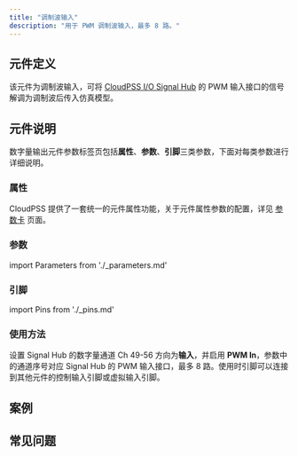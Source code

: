 ```yaml
---
title: "调制波输入"
description: "用于 PWM 调制波输入，最多 8 路。"
---
```


## 元件定义

该元件为调制波输入，可将 [CloudPSS I/O Signal Hub](../../../../../hardware/10-desktop-type/20-cloudpss-io-signal-hub/index.md) 的 PWM 输入接口的信号解调为调制波后传入仿真模型。

## 元件说明

数字量输出元件参数标签页包括**属性**、**参数**、**引脚**三类参数，下面对每类参数进行详细说明。

### 属性

CloudPSS 提供了一套统一的元件属性功能，关于元件属性参数的配置，详见 [参数卡](docs/documents/software/10-xstudio/20-simstudio/40-workbench/20-function-zone/30-design-tab/30-param-panel/index.md) 页面。

### 参数

import Parameters from './_parameters.md'

<Parameters/>

### 引脚

import Pins from './_pins.md'

<Pins/>

### 使用方法

设置 Signal Hub 的数字量通道 Ch 49-56 方向为**输入**，并启用 **PWM In**，参数中的通道序号对应 Signal Hub 的 PWM 输入接口，最多 8 路。使用时引脚可以连接到其他元件的控制输入引脚或虚拟输入引脚。

## 案例

## 常见问题

